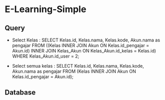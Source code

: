 # E-Learning-Simple

## Query
- Select Kelas : 
SELECT Kelas.id, Kelas.nama, Kelas.kode, Akun.nama as pengajar FROM ((Kelas INNER JOIN Akun ON Kelas.id_pengajar = Akun.id) INNER JOIN Kelas_Akun ON Kelas_Akun.id_kelas = Kelas.id) WHERE Kelas_Akun.id_user = 2;

- Select semua kelas : 
SELECT Kelas.id, Kelas.nama, Kelas.kode, Akun.nama as pengajar FROM (Kelas INNER JOIN Akun ON Kelas.id_pengajar = Akun.id);

## Database

